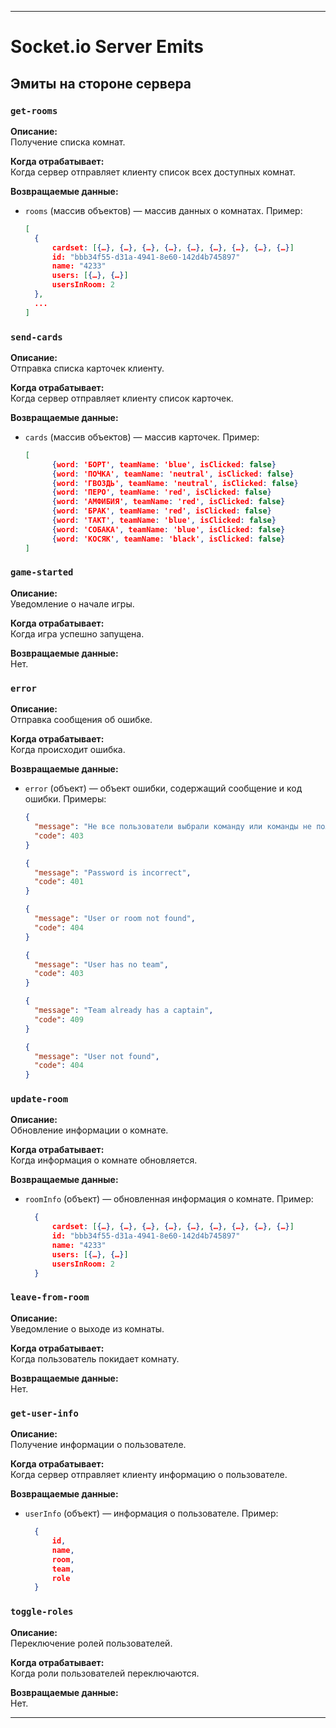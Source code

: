

---

# Socket.io Server Emits

## Эмиты на стороне сервера

### `get-rooms`

**Описание:**  
Получение списка комнат.

**Когда отрабатывает:**  
Когда сервер отправляет клиенту список всех доступных комнат.

**Возвращаемые данные:**  
- `rooms` (массив объектов) — массив данных о комнатах. Пример:
  ```json
  [
    {
        cardset: [{…}, {…}, {…}, {…}, {…}, {…}, {…}, {…}, {…}]
        id: "bbb34f55-d31a-4941-8e60-142d4b745897"
        name: "4233"
        users: [{…}, {…}]
        usersInRoom: 2
    },
    ...
  ]
  ```

### `send-cards`

**Описание:**  
Отправка списка карточек клиенту.

**Когда отрабатывает:**  
Когда сервер отправляет клиенту список карточек.

**Возвращаемые данные:**  
- `cards` (массив объектов) — массив карточек. Пример:
  ```json
  [
        {word: 'БОРТ', teamName: 'blue', isClicked: false}
        {word: 'ПОЧКА', teamName: 'neutral', isClicked: false}
        {word: 'ГВОЗДЬ', teamName: 'neutral', isClicked: false}
        {word: 'ПЕРО', teamName: 'red', isClicked: false}
        {word: 'АМФИБИЯ', teamName: 'red', isClicked: false}
        {word: 'БРАК', teamName: 'red', isClicked: false}
        {word: 'ТАКТ', teamName: 'blue', isClicked: false}
        {word: 'СОБАКА', teamName: 'blue', isClicked: false}
        {word: 'КОСЯК', teamName: 'black', isClicked: false}
  ]
  ```

### `game-started`

**Описание:**  
Уведомление о начале игры.

**Когда отрабатывает:**  
Когда игра успешно запущена.

**Возвращаемые данные:**  
Нет.

### `error`

**Описание:**  
Отправка сообщения об ошибке.

**Когда отрабатывает:**  
Когда происходит ошибка.

**Возвращаемые данные:**  
- `error` (объект) — объект ошибки, содержащий сообщение и код ошибки. Примеры:
  ```json
  {
    "message": "Не все пользователи выбрали команду или команды не полные",
    "code": 403
  }
  ```
  ```json
  {
    "message": "Password is incorrect",
    "code": 401
  }
  ```
  ```json
  {
    "message": "User or room not found",
    "code": 404
  }
  ```
  ```json
  {
    "message": "User has no team",
    "code": 403
  }
  ```
  ```json
  {
    "message": "Team already has a captain",
    "code": 409
  }
  ```
  ```json
  {
    "message": "User not found",
    "code": 404
  }
  ```

### `update-room`

**Описание:**  
Обновление информации о комнате.

**Когда отрабатывает:**  
Когда информация о комнате обновляется.

**Возвращаемые данные:**  
- `roomInfo` (объект) — обновленная информация о комнате. Пример:
  ```json
    {
        cardset: [{…}, {…}, {…}, {…}, {…}, {…}, {…}, {…}, {…}]
        id: "bbb34f55-d31a-4941-8e60-142d4b745897"
        name: "4233"
        users: [{…}, {…}]
        usersInRoom: 2
    }
  ```

### `leave-from-room`

**Описание:**  
Уведомление о выходе из комнаты.

**Когда отрабатывает:**  
Когда пользователь покидает комнату.

**Возвращаемые данные:**  
Нет.

### `get-user-info`

**Описание:**  
Получение информации о пользователе.

**Когда отрабатывает:**  
Когда сервер отправляет клиенту информацию о пользователе.

**Возвращаемые данные:**  
- `userInfo` (объект) — информация о пользователе. Пример:
  ```json
    {
        id,
        name,
        room,
        team,
        role
    }
  ```

### `toggle-roles`

**Описание:**  
Переключение ролей пользователей.

**Когда отрабатывает:**  
Когда роли пользователей переключаются.

**Возвращаемые данные:**  
Нет.

---

